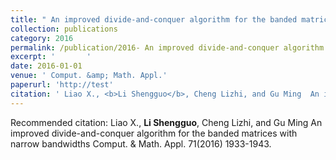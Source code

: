 ```yaml
---
title: " An improved divide-and-conquer algorithm for the banded matrices with narrow bandwidths"
collection: publications
category: 2016
permalink: /publication/2016- An improved divide-and-conquer algorithm for the banded matrices with narrow bandwidths
excerpt: '       '
date: 2016-01-01
venue: ' Comput. &amp; Math. Appl.'
paperurl: 'http://test'
citation: ' Liao X., <b>Li Shengguo</b>, Cheng Lizhi, and Gu Ming  An improved divide-and-conquer algorithm for the banded matrices with narrow bandwidths Comput. &amp; Math. Appl. 71(2016) 1933-1943.'
---
```



Recommended citation:  Liao X., <b>Li Shengguo</b>, Cheng Lizhi, and Gu Ming  An improved divide-and-conquer algorithm for the banded matrices with narrow bandwidths Comput. & Math. Appl. 71(2016) 1933-1943.